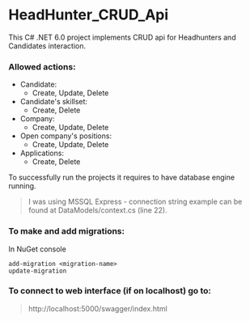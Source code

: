 # HeadHunter_CRUD_Api

This C# .NET 6.0 project implements CRUD api for Headhunters and Candidates interaction.

### Allowed actions:
  - Candidate:
    * Create, Update, Delete
  - Candidate's skillset:
    * Create, Delete
  - Company:
    * Create, Update, Delete
  - Open company's positions:
    * Create, Update, Delete
  - Applications:
    * Create, Delete
    
To successfully run the projects it requires to have database engine running.
> I was using MSSQL Express - connection string example can be found at DataModels/context.cs (line 22).

### To make and add migrations:
In NuGet console
```
add-migration <migration-name>
update-migration
```

### To connect to web interface (if on localhost) go to:
> http://localhost:5000/swagger/index.html
